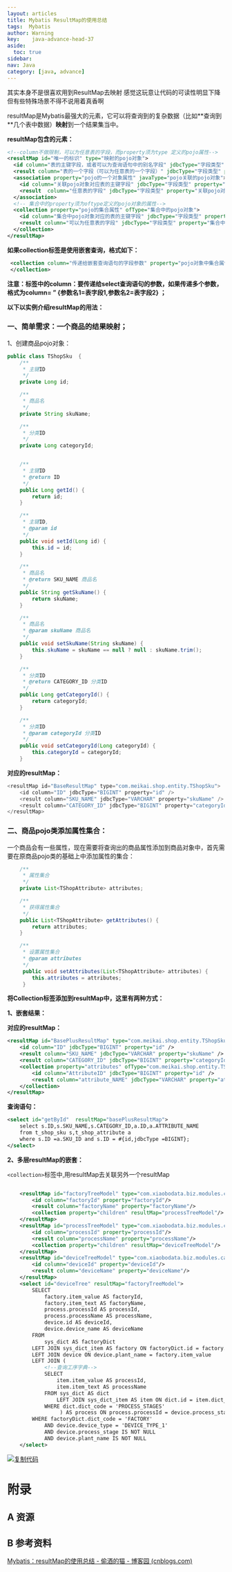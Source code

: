 ```yaml
---
layout: articles
title: Mybatis ResultMap的使用总结
tags:  Mybatis
author: Warning
key:    java-advance-head-37
aside:
  toc: true
sidebar:
nav: Java
category: [java, advance]
---
```


其实本身不是很喜欢用到ResultMap去映射
感觉这玩意让代码的可读性明显下降
但有些特殊场景不得不说用着真香啊


<!--more-->


resultMap是Mybatis最强大的元素，它可以将查询到的复杂数据（比如\**查询到\**几个表中数据）**映射**到一个结果集当中。

**resultMap包含的元素：**



```xml
<!--column不做限制，可以为任意表的字段，而property须为type 定义的pojo属性-->
<resultMap id="唯一的标识" type="映射的pojo对象">
  <id column="表的主键字段，或者可以为查询语句中的别名字段" jdbcType="字段类型" property="映射pojo对象的主键属性" />
  <result column="表的一个字段（可以为任意表的一个字段）" jdbcType="字段类型" property="映射到pojo对象的一个属性（须为type定义的pojo对象中的一个属性）"/>
  <association property="pojo的一个对象属性" javaType="pojo关联的pojo对象">
    <id column="关联pojo对象对应表的主键字段" jdbcType="字段类型" property="关联pojo对象的主席属性"/>
    <result  column="任意表的字段" jdbcType="字段类型" property="关联pojo对象的属性"/>
  </association>
  <!-- 集合中的property须为oftype定义的pojo对象的属性-->
  <collection property="pojo的集合属性" ofType="集合中的pojo对象">
    <id column="集合中pojo对象对应的表的主键字段" jdbcType="字段类型" property="集合中pojo对象的主键属性" />
    <result column="可以为任意表的字段" jdbcType="字段类型" property="集合中的pojo对象的属性" />
  </collection>
</resultMap>
```



**如果collection标签是使用嵌套查询，格式如下：**

```xml
 <collection column="传递给嵌套查询语句的字段参数" property="pojo对象中集合属性" ofType="集合属性中的pojo对象" select="嵌套的查询语句" >
 </collection>
```

**注意：<collection>标签中的column：要传递给select查询语句的参数，如果传递多个参数，格式为column= ” {参数名1=表字段1,参数名2=表字段2} ；**



**以下以实例介绍resultMap的用法：**



### 一、简单需求：一个商品的结果映射；

1、创建商品pojo对象：



```java
public class TShopSku  {
    /**
     * 主键ID
     */
    private Long id;

    /**
     * 商品名
     */
    private String skuName;

    /**
     * 分类ID
     */
    private Long categoryId;


    /**
     * 主键ID
     * @return ID
     */
    public Long getId() {
        return id;
    }

    /**
     * 主键ID,
     * @param id
     */
    public void setId(Long id) {
        this.id = id;
    }

    /**
     * 商品名
     * @return SKU_NAME 商品名
     */
    public String getSkuName() {
        return skuName;
    }

    /**
     * 商品名
     * @param skuName 商品名
     */
    public void setSkuName(String skuName) {
        this.skuName = skuName == null ? null : skuName.trim();
    }

    /**
     * 分类ID
     * @return CATEGORY_ID 分类ID
     */
    public Long getCategoryId() {
        return categoryId;
    }

    /**
     * 分类ID
     * @param categoryId 分类ID
     */
    public void setCategoryId(Long categoryId) {
        this.categoryId = categoryId;
    }
```



**对应的resultMap：**

```java
<resultMap id="BaseResultMap" type="com.meikai.shop.entity.TShopSku">
    <id column="ID" jdbcType="BIGINT" property="id" />
    <result column="SKU_NAME" jdbcType="VARCHAR" property="skuName" />
    <result column="CATEGORY_ID" jdbcType="BIGINT" property="categoryId" />
</resultMap>
```

### 二、商品pojo类添加属性集合：

一个商品会有一些属性，现在需要将查询出的商品属性添加到商品对象中，首先需要在原商品pojo类的基础上中添加属性的集合：



```java
    /**
     * 属性集合
     */
    private List<TShopAttribute> attributes;

    /**
     * 获得属性集合
     */
    public List<TShopAttribute> getAttributes() {
        return attributes;
    }

    /**
     * 设置属性集合
     * @param attributes
     */
     public void setAttributes(List<TShopAttribute> attributes) {
        this.attributes = attributes;
     }
```



**将Collection标签添加到resultMap中，这里有两种方式：**

**1、嵌套结果：**

**对应的resultMap：**



```xml
<resultMap id="BasePlusResultMap" type="com.meikai.shop.entity.TShopSku">
    <id column="ID" jdbcType="BIGINT" property="id" />
    <result column="SKU_NAME" jdbcType="VARCHAR" property="skuName" />
    <result column="CATEGORY_ID" jdbcType="BIGINT" property="categoryId" />
    <collection property="attributes" ofType="com.meikai.shop.entity.TShopAttribute" >
        <id column="AttributeID" jdbcType="BIGINT" property="id" />
        <result column="attribute_NAME" jdbcType="VARCHAR" property="attributeName" />
    </collection>
</resultMap>
```



**查询语句：**

```xml
<select id="getById"  resultMap="basePlusResultMap">
    select s.ID,s.SKU_NAME,s.CATEGORY_ID,a.ID,a.ATTRIBUTE_NAME
    from t_shop_sku s,t_shop_attribute a
    where s.ID =a.SKU_ID and s.ID = #{id,jdbcType =BIGINT};
</select>
```



**2、多层resultMap的嵌套：**

`<collection>`标签中,用resultMap去关联另外一个resultMap

```xml

    <resultMap id="factoryTreeModel" type="com.xiaobodata.biz.modules.canio.config.meter.entity.vo.FactoryTreeVO">
        <id column="factoryId" property="factoryId"/>
        <result column="factoryName" property="factoryName"/>
        <collection property="children" resultMap="processTreeModel"/>
    </resultMap>
    <resultMap id="processTreeModel" type="com.xiaobodata.biz.modules.canio.config.meter.entity.vo.ProcessTreeVO">
        <id column="processId" property="processId"/>
        <result column="processName" property="processName"/>
        <collection property="children" resultMap="deviceTreeModel"/>
    </resultMap>
    <resultMap id="deviceTreeModel" type="com.xiaobodata.biz.modules.canio.config.meter.entity.vo.DeviceTreeVO">
        <id column="deviceId" property="deviceId"/>
        <result column="deviceName" property="deviceName"/>
    </resultMap>
    <select id="deviceTree" resultMap="factoryTreeModel">
        SELECT
            factory.item_value AS factoryId,
            factory.item_text AS factoryName,
            process.processId AS processId,
            process.processName AS processName,
            device.id AS deviceId,
            device.device_name AS deviceName
        FROM
            sys_dict AS factoryDict
        LEFT JOIN sys_dict_item AS factory ON factoryDict.id = factory.dict_id
        LEFT JOIN device ON device.plant_name = factory.item_value
        LEFT JOIN (
            <!--查询工序字典-->
            SELECT
                item.item_value AS processId,
                item.item_text AS processName
            FROM sys_dict AS dict
                LEFT JOIN sys_dict_item AS item ON dict.id = item.dict_id
            WHERE dict.dict_code = 'PROCESS_STAGES'
                 ) AS process ON process.processId = device.process_stage
        WHERE factoryDict.dict_code = 'FACTORY'
            AND device.device_type = 'DEVICE_TYPE_1'
            AND device.process_stage IS NOT NULL
            AND device.plant_name IS NOT NULL
    </select>

```



[![复制代码](https://common.cnblogs.com/images/copycode.gif)](javascript:void(0);)





# 附录
## A 资源
## B 参考资料
[Mybatis：resultMap的使用总结 - 偷酒的猫 - 博客园 (cnblogs.com)](https://www.cnblogs.com/kenhome/p/7764398.html)
